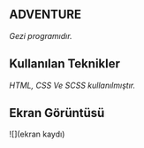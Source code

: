 ## ADVENTURE
*Gezi programıdır.*

## Kullanılan Teknikler
*HTML, CSS Ve SCSS kullanılmıştır.*

## Ekran Görüntüsü
![](ekran kaydı)
